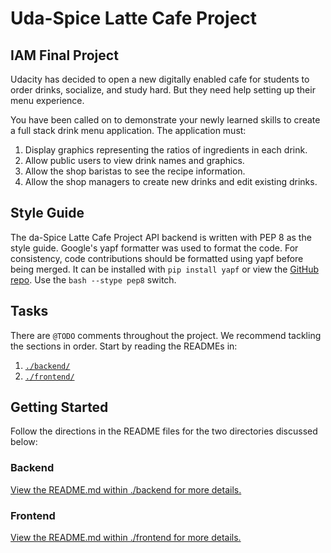 # Uda-Spice Latte Cafe Project

## IAM Final Project

Udacity has decided to open a new digitally enabled cafe for students to order drinks, socialize, and study hard. But they need help setting up their menu experience.

You have been called on to demonstrate your newly learned skills to create a full stack drink menu application. The application must:

1) Display graphics representing the ratios of ingredients in each drink.
2) Allow public users to view drink names and graphics.
3) Allow the shop baristas to see the recipe information.
4) Allow the shop managers to create new drinks and edit existing drinks.

## Style Guide

The da-Spice Latte Cafe Project API backend is written with PEP 8 as the style guide. Google's yapf formatter was used to format the code. For consistency, code contributions should be formatted using yapf before being merged. It can be installed with `pip install yapf` or view the [GitHub repo](https://github.com/google/yapf). Use the ```bash --stype pep8``` switch.

## Tasks

There are `@TODO` comments throughout the project. We recommend tackling the sections in order. Start by reading the READMEs in:

1. [`./backend/`](./backend/README.md)
2. [`./frontend/`](./frontend/README.md)

## Getting Started

Follow the directions in the README files for the two directories discussed below:

### Backend

[View the README.md within ./backend for more details.](./backend/README.md)

### Frontend

[View the README.md within ./frontend for more details.](./frontend/README.md)
